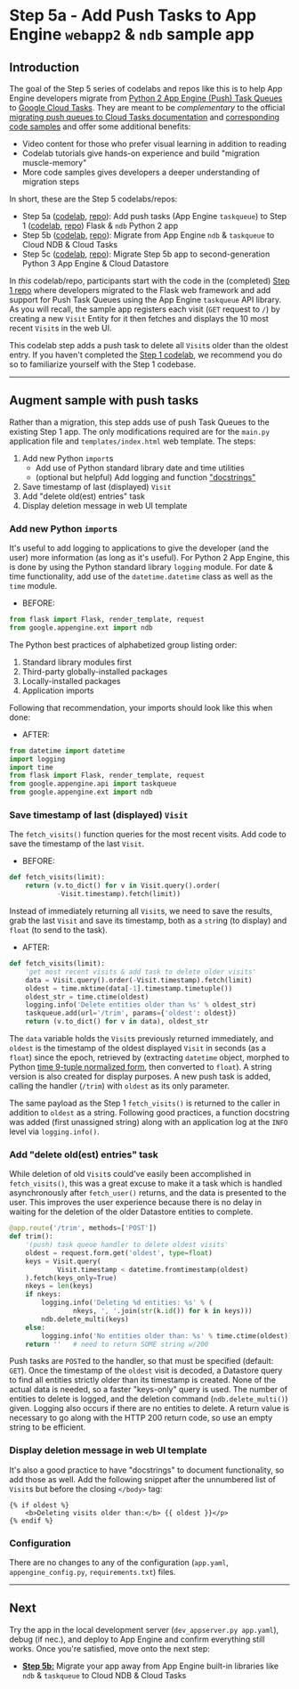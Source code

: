 # Step 5a - Add Push Tasks to App Engine `webapp2` &amp; `ndb` sample app

## Introduction

The goal of the Step 5 series of codelabs and repos like this is to help App Engine developers migrate from [Python 2 App Engine (Push) Task Queues](https://cloud.google.com/appengine/docs/standard/python/taskqueue/push) to [Google Cloud Tasks](https://cloud.google.com/tasks). They are meant to be *complementary* to the official [migrating push queues to Cloud Tasks documentation](https://cloud.google.com/appengine/docs/standard/python/taskqueue/push/migrating-push-queues) and [corresponding code samples](https://github.com/GoogleCloudPlatform/python-docs-samples/tree/master/appengine/standard/migration/taskqueue) and offer some additional benefits:
- Video content for those who prefer visual learning in addition to reading
- Codelab tutorials give hands-on experience and build "migration muscle-memory"
- More code samples gives developers a deeper understanding of migration steps

In short, these are the Step 5 codelabs/repos:
- Step 5a ([codelab](https://codelabs.developers.google.com/codelabs/cloud-gae-python-migrate-5a-gaetasksndb.md), [repo](/step5a-gae-ndb-tasks-py2)): Add push tasks (App Engine `taskqueue`) to Step 1 ([codelab](https://codelabs.developers.google.com/codelabs/cloud-gae-python-migrate-1-flask), [repo](/step1-flask-gaendb-py2)) Flask &amp; `ndb` Python 2 app
- Step 5b ([codelab](https://codelabs.developers.google.com/codelabs/cloud-gae-python-migrate-5b-cloudtasksndb.md), [repo](/step5b-cloud-ndb-tasks-py2)): Migrate from App Engine `ndb` &amp; `taskqueue` to Cloud NDB &amp; Cloud Tasks
- Step 5c ([codelab](https://codelabs.developers.google.com/codelabs/cloud-gae-python-migrate-5c-cloudtasksds.md), [repo](/step5c-cloud-ndb-tasks-py3)): Migrate Step 5b app to second-generation Python 3 App Engine &amp; Cloud Datastore

In *this* codelab/repo, participants start with the code in the (completed) [Step 1 repo](https://github.com/googlecodelabs/migrate-python-appengine-datastore/tree/master/step1-flask-gaendb-py2) where developers migrated to the Flask web framework and add support for Push Task Queues using the App Engine `taskqueue` API library. As you will recall, the sample app registers each visit (`GET` request to `/`) by creating a new `Visit` Entity for it then fetches and displays the 10 most recent `Visit`s in the web UI.

This codelab step adds a push task to delete all `Visit`s older than the oldest entry. If you haven't completed the [Step 1 codelab](https://codelabs.developers.google.com/codelabs/cloud-gae-python-migrate-1-flask), we recommend you do so to familiarize yourself with the Step 1 codebase.

---

## Augment sample with push tasks

Rather than a migration, this step adds use of push Task Queues to the existing Step 1 app. The only modifications required are for the `main.py` application file and `templates/index.html` web template. The steps:

1. Add new Python `import`s
    - Add use of Python standard library date and time utilities
    - (optional but helpful) Add logging and function ["docstrings"](http://python.org/dev/peps/pep-0257/#id15)
1. Save timestamp of last (displayed) `Visit`
1. Add "delete old(est) entries" task
1. Display deletion message in web UI template

### Add new Python `import`s

It's useful to add logging to applications to give the developer (and the user) more information (as long as it's useful). For Python 2 App Engine, this is done by using the Python standard library `logging` module. For date &amp; time functionality, add use of the `datetime.datetime` class as well as the `time` module.

- BEFORE:

```python
from flask import Flask, render_template, request
from google.appengine.ext import ndb
```

The Python best practices of alphabetized group listing order:
1. Standard library modules first
1. Third-party globally-installed packages
1. Locally-installed packages
1. Application imports

Following that recommendation, your imports should look like this when done:

- AFTER:

```python
from datetime import datetime
import logging
import time
from flask import Flask, render_template, request
from google.appengine.api import taskqueue
from google.appengine.ext import ndb
```

### Save timestamp of last (displayed) `Visit`

The `fetch_visits()` function queries for the most recent visits. Add code to save the timestamp of the last `Visit`.

- BEFORE:

```python
def fetch_visits(limit):
    return (v.to_dict() for v in Visit.query().order(
            -Visit.timestamp).fetch(limit))
```

Instead of immediately returning all `Visit`s, we need to save the results, grab the last `Visit` and save its timestamp, both as a `str`ing (to display) and `float` (to send to the task).

- AFTER:

```python
def fetch_visits(limit):
    'get most recent visits & add task to delete older visits'
    data = Visit.query().order(-Visit.timestamp).fetch(limit)
    oldest = time.mktime(data[-1].timestamp.timetuple())
    oldest_str = time.ctime(oldest)
    logging.info('Delete entities older than %s' % oldest_str)
    taskqueue.add(url='/trim', params={'oldest': oldest})
    return (v.to_dict() for v in data), oldest_str
```

The `data` variable holds the `Visit`s previously returned immediately, and `oldest` is the timestamp of the oldest displayed `Visit` in seconds (as a `float`) since the epoch, retrieved by (extracting `datetime` object, morphed to Python [time 9-tuple normalized form](https://docs.python.org/library/time), then converted to `float`). A string version is also created for display purposes. A new push task is added, calling the handler (`/trim`) with `oldest` as its only parameter.

The same payload as the Step 1 `fetch_visits()` is returned to the caller in addition to `oldest` as a string. Following good practices, a function docstring was added (first unassigned string) along with an application log at the `INFO` level via `logging.info()`.

### Add "delete old(est) entries" task

While deletion of old `Visit`s could've easily been accomplished in `fetch_visits()`, this was a great excuse to make it a task which is handled asynchronously after `fetch_user()` returns, and the data is presented to the user. This improves the user experience because there is no delay in waiting for the deletion of the older Datastore entities to complete.

```python
@app.route('/trim', methods=['POST'])
def trim():
    '(push) task queue handler to delete oldest visits'
    oldest = request.form.get('oldest', type=float)
    keys = Visit.query(
            Visit.timestamp < datetime.fromtimestamp(oldest)
    ).fetch(keys_only=True)
    nkeys = len(keys)
    if nkeys:
        logging.info('Deleting %d entities: %s' % (
                nkeys, ', '.join(str(k.id()) for k in keys)))
        ndb.delete_multi(keys)
    else:
        logging.info('No entities older than: %s' % time.ctime(oldest))
    return ''   # need to return SOME string w/200
```

Push tasks are `POST`ed to the handler, so that must be specified (default: `GET`). Once the timestamp of the `oldest` visit is decoded, a Datastore query to find all entities strictly older than its timestamp is created. None of the actual data is needed, so a faster "keys-only" query is used. The number of entities to delete is logged, and the deletion command (`ndb.delete_multi()`) given. Logging also occurs if there are no entities to delete. A return value is necessary to go along with the HTTP 200 return code, so use an empty string to be efficient.


### Display deletion message in web UI template

It's also a good practice to have "docstrings" to document functionality, so add those as well. Add the following snippet after the unnumbered list of `Visit`s but before the closing `</body>` tag:

```html+jinja
{% if oldest %}
    <b>Deleting visits older than:</b> {{ oldest }}</p>
{% endif %}
```

### Configuration

There are no changes to any of the configuration (`app.yaml`, `appengine_config.py`, `requirements.txt`) files.

---

## Next

Try the app in the local development server (`dev_appserver.py app.yaml`), debug (if nec.), and deploy to App Engine and confirm everything still works. Once you're satisfied, move onto the next step:

- [**Step 5b:**](/step5b-cloud-ndb-tasks-py2) Migrate your app away from App Engine built-in libraries like `ndb` &amp; `taskqueue` to Cloud NDB &amp; Cloud Tasks
